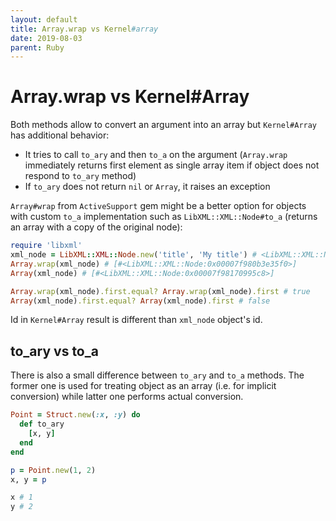 ```yaml
---
layout: default
title: Array.wrap vs Kernel#array
date: 2019-08-03
parent: Ruby
---
```


# Array.wrap vs Kernel#Array

Both methods allow to convert an argument into an array but `Kernel#Array` has additional behavior:

- It tries to call `to_ary` and then `to_a` on the argument (`Array.wrap` immediately returns first element as single array item if object does not respond to `to_ary` method)
- If `to_ary` does not return `nil` or `Array`, it raises an exception

`Array#wrap` from `ActiveSupport` gem might be a better option for objects with custom `to_a` implementation such as `LibXML::XML::Node#to_a` (returns an array with a copy of the original node):

```ruby
require 'libxml'
xml_node = LibXML::XML::Node.new('title', 'My title') # <LibXML::XML::Node:0x00007f98170995c8>
Array.wrap(xml_node) # [#<LibXML::XML::Node:0x00007f980b3e35f0>]
Array(xml_node) # [#<LibXML::XML::Node:0x00007f98170995c8>]

Array.wrap(xml_node).first.equal? Array.wrap(xml_node).first # true
Array(xml_node).first.equal? Array(xml_node).first # false
```

Id in `Kernel#Array` result is different than `xml_node` object's id.

## to_ary vs to_a

There is also a small difference between `to_ary` and `to_a` methods. The former one is used for treating object as an array (i.e. for implicit conversion) while latter one performs actual conversion.

```ruby
Point = Struct.new(:x, :y) do
  def to_ary
    [x, y]
  end
end

p = Point.new(1, 2)
x, y = p

x # 1
y # 2
```
